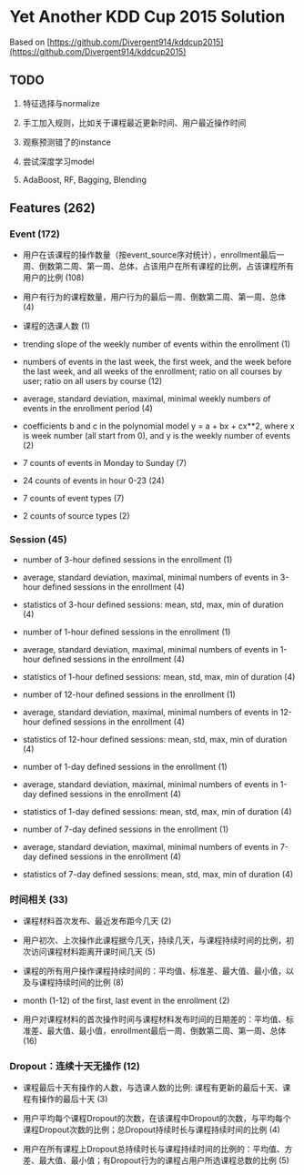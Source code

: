 # Yet Another KDD Cup 2015 Solution


Based on [https://github.com/Divergent914/kddcup2015](https://github.com/Divergent914/kddcup2015)


## TODO

1. 特征选择与normalize

2. 手工加入规则，比如关于课程最近更新时间、用户最近操作时间

3. 观察预测错了的instance

4. 尝试深度学习model

5. AdaBoost, RF, Bagging, Blending


## Features (262)

### Event (172)

+ 用户在该课程的操作数量（按event_source序对统计），enrollment最后一周、倒数第二周、第一周、总体，占该用户在所有课程的比例，占该课程所有用户的比例 (108)

+ 用户有行为的课程数量，用户行为的最后一周、倒数第二周、第一周、总体 (4)

+ 课程的选课人数 (1)

+ trending slope of the weekly number of events within the enrollment (1)

+ numbers of events in the last week, the first week, and the week before the
last week, and all weeks of the enrollment; ratio on all courses by user; ratio
on all users by course (12)

+ average, standard deviation, maximal, minimal weekly numbers of events
in the enrollment period (4)

+ coefficients b and c in the polynomial model y = a + bx + cx**2, where x
is week number (all start from 0), and y is the weekly number of events (2)

+ 7 counts of events in Monday to Sunday (7)

+ 24 counts of events in hour 0-23 (24)

+ 7 counts of event types (7)

+ 2 counts of source types (2)


### Session (45)

+ number of 3-hour defined sessions in the enrollment (1)

+ average, standard deviation, maximal, minimal numbers of events in 3-hour
defined sessions in the enrollment (4)

+ statistics of 3-hour defined sessions: mean, std, max, min of duration (4)

+ number of 1-hour defined sessions in the enrollment (1)

+ average, standard deviation, maximal, minimal numbers of events in 1-hour
defined sessions in the enrollment (4)

+ statistics of 1-hour defined sessions: mean, std, max, min of duration (4)

+ number of 12-hour defined sessions in the enrollment (1)

+ average, standard deviation, maximal, minimal numbers of events in 12-hour
defined sessions in the enrollment (4)

+ statistics of 12-hour defined sessions: mean, std, max, min of duration (4)

+ number of 1-day defined sessions in the enrollment (1)

+ average, standard deviation, maximal, minimal numbers of events in 1-day
defined sessions in the enrollment (4)

+ statistics of 1-day defined sessions: mean, std, max, min of duration (4)

+ number of 7-day defined sessions in the enrollment (1)

+ average, standard deviation, maximal, minimal numbers of events in 7-day
defined sessions in the enrollment (4)

+ statistics of 7-day defined sessions: mean, std, max, min of duration (4)


### 时间相关 (33)

+ 课程材料首次发布、最近发布距今几天 (2)

+ 用户初次、上次操作此课程据今几天，持续几天，与课程持续时间的比例，初次访问课程材料距离开课时间几天 (5)

+ 课程的所有用户操作课程持续时间的：平均值、标准差、最大值、最小值，以及与课程持续时间的比例 (8)

+ month (1-12) of the first, last event in the enrollment (2)

+ 用户对课程材料的首次操作时间与课程材料发布时间的日期差的：平均值、标准差、最大值、最小值，enrollment最后一周、倒数第二周、第一周、总体 (16)


### Dropout：连续十天无操作 (12)

+ 课程最后十天有操作的人数，与选课人数的比例: 课程有更新的最后十天、课程有操作的最后十天 (3)

+ 用户平均每个课程Dropout的次数，在该课程中Dropout的次数，与平均每个课程Dropout次数的比例；总Dropout持续时长与课程持续时间的比例 (4)

+ 用户在所有课程上Dropout总持续时长与课程持续时间的比例的：平均值、方差、最大值、最小值；有Dropout行为的课程占用户所选课程总数的比例 (5)
